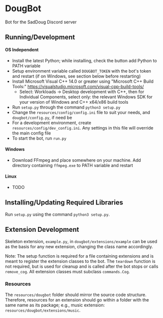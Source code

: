 # DougBot
Bot for the SadDoug Discord server

## Running/Development

#### OS Independent
* Install the latest Python; while installing, check the button add Python to PATH variable
* Setup environment variable called `DOUGBOT_TOKEN` with the bot's token and restart (if on Windows, see section below before restarting)
* Install Microsoft Visual C++ 14.0 or greater using "Microsoft C++ Build Tools:" https://visualstudio.microsoft.com/visual-cpp-build-tools/
  * Select: Workloads → Desktop development with C++, then for Individual Components, select only: the relevant Windows SDK for your version of Windows and C++ x64/x86 build tools
* Run `setup.py` through the command `python3 setup.py`
* Change the `resources/config/config.ini` file to suit your needs, and `dougbot/config.py`, if need be
* For a development environment, create `resources/config/dev_config.ini`. Any settings in this file will override the main config file
* To start the bot, run `run.py`

#### Windows
* Download FFmpeg and place somewhere on your machine. Add directory containing `ffmpeg.exe` to PATH variable and restart

#### Linux
* TODO

## Installing/Updating Required Libraries
Run `setup.py` using the command `python3 setup.py`.

## Extension Development
Skeleton extension, `example.py`, in `dougbot/extensions/example` can be used as the basis for any new extension, changing the class name accordingly.

Note: The setup function is required for a file containing extensions and is meant to register the extension classes to the bot. The `teardown` function is not required, but is used for cleanup and is called after the bot stops or calls `remove_cog`.
All extension classes must subclass `commands.Cog`.

### Resources
The `resources/dougbot` folder should mirror the source code structure. Therefore, resources for an extension should go within a folder with the same name as its package; e.g., music extension: `resources/dougbot/extensions/music`.
